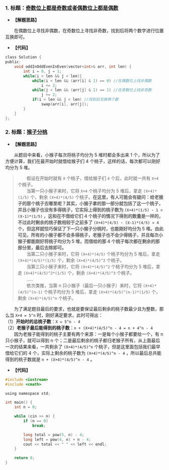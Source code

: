 ### 1. 标题：[奇数位上都是奇数或者偶数位上都是偶数](https://www.nowcoder.com/questionTerminal/b89b14a3b5a94e438b518311c5156366)
- **【解题思路】**

　　在偶数位上寻找非偶数，在奇数位上寻找非奇数，找到后将两个数字进行位置互换即可。<br>

- **【代码】**
```c ++
class Solution {
public:
	void oddInOddEvenInEven(vector<int>& arr, int len) {
		int i = 0, j = 1;
		while(i < len && j < len){
			while(i < len && (arr[i] & 1) == 0) //在偶数位上找非偶数
				i += 2;
			while(j < len && (arr[j] & 1) == 1) //在奇数位上找非奇数
				j += 2;
			if(i < len && j < len) //找到后交换两个数
				swap(arr[i], arr[j]);
		}
	}
};
```

### 2. 标题：[猴子分桃](https://www.nowcoder.com/questionTerminal/480d2b484e1f43af8ea8434770811b4a)
- **【解题思路】**

　　从题目中来看，小猴子每次将桃子均分为 5 堆时都会多出来 1 个，所以为了方便计算，我们在最开始时就借给猴子们 4 个桃子，这样的话，每次都可以刚好均分为 5 堆。<br>
  
>　　假设在开始时就有 `X` 个桃子，借给猴子们 `4` 个后，此时就一共有 `X+4` 个桃子。<br>
>　　当第一只小猴子来时，它将 `X+4` 个桃子均分为 5 堆后，拿走 `(X+4)*(1/5)` 个，剩余 `(X+4)*(4/5)` 个桃子。**在这里，有人可能会有疑问：给老猴子的那个桃子去哪里呢？其实，小猴子拿的那一部分就包括了这一个桃子，并且小猴子也没有多得桃子，它实际上得到的桃子数为 `(X+4)*(1/5) - 1 = (X-1)*(1/5)` ，这和在不借给它们 4 个桃子的情况下得到的数量是一样的，不过此时剩余的桃子数相较于之前多了 `(X+4)*(4/5) - (X-1)*(4/5) = 4` 个，但这样就恰巧保证了下一只小猴子分桃时，也能刚好均分为 5 堆。由此可见，所有的小猴子都不会多得桃子，老猴子也不会少得桃子，并且每次小猴子都能刚好将桃子均分为 5 堆，而借给的那 4 个桃子每次都在剩余的那部分里，最后去除即可。**<br>
>　　当第二只小猴子来时，它将 `(X+4)*(4/5)` 个桃子均分为 5 堆后，拿走 `(X+4)*(4/5)*(1/5)` 个，剩余 `(X+4)*(4/5)^2` 个桃子。<br>
>　　当第三只小猴子来时，它将 `(X+4)*(4/5)^2` 个桃子均分为 5 堆后，拿走 `(X+4)*(4/5)^2*(1/5)` 个，剩余 `(X+4)*(4/5)^3` 个桃子。<br>
>　　.....<br>
>　　依次类推，当第 n 只小猴子（最后一只小猴子）来时，它将 `(X+4)*(4/5)^(n-1)` 个桃子均分为 5 堆后，拿走 `(X+4)*(4/5)^(n-1)*(1/5)` 个，剩余 `(X+4)*(4/5)^n` 个桃子。<br>

　　为了满足题目最后的要求，也就是要保证最后剩余的桃子数最少且为整数，那么当 `X+4 = 5^n` 时，刚好满足要求，此时可得出：<br>
（1）**开始时的总桃子数**：`X = 5^n - 4`<br>
（2）**老猴子最后能得到的桃子数**：`n + (X+4)*(4/5)^n - 4 = n + 4^n - 4`<br>
　　因为老猴子能得到的桃子主要有两个来源：一是每个小猴子都要给一个，有 n 只小猴子，就可以得到 n 个；二是最后剩余的桃子都归老猴子所有，从上面最后一次的结果来看，一共剩余了 `(X+4)*(4/5)^n` 个桃子，但是这里面包括我们最早借给它们的 4 个，实际上剩余的桃子数为 `(X+4)*(4/5)^n - 4` ，所以最后总共能得到的桃子数就是 `n + (X+4)*(4/5)^n - 4` 。<br>

- **【代码】**
```c ++
#include <iostream>
#include <cmath>

using namespace std;

int main() {
	int n = 0;

	while (cin >> n) {
		if (n == 0)
			break;

		long total = pow(5, n) - 4;
		long left = pow(4, n) + n - 4;
		cout << total << " " << left << endl;
	}

	return 0;
}
```
